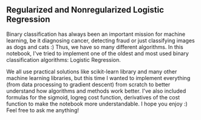 ##  Regularized and Nonregularized Logistic Regression

Binary classification has always been an important mission for machine learning, be it diagnosing cancer, detecting fraud or just classifying images as dogs and cats :) Thus, we have so many different algorithms. In this notebook, I've tried to implement one of the oldest and most used binary classification algorithms: Logistic Regression.

We all use practical solutions like scikit-learn library and many other machine learning libraries, but this time I wanted to implement everything (from data processing to gradient descent) from scratch to better understand how algorithms and methods work better. I've also included formulas for the sigmoid, logreg cost function, derivatives of the cost function to make the notebook more understandable. I hope you enjoy :) Feel free to ask me anything!

